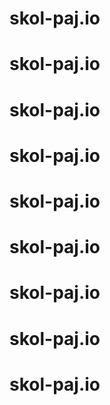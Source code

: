 # skol-paj.io
# skol-paj.io
# skol-paj.io
# skol-paj.io
# skol-paj.io
# skol-paj.io
# skol-paj.io
# skol-paj.io
# skol-paj.io
